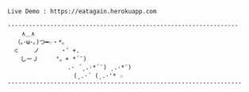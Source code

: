     Live Demo : https://eatagain.herokuapp.com
    
    ----------------------------------------------------------------- 
        ∧＿∧　
      （｡･ω･｡)つ━☆・*。
      ⊂　　 ノ 　　　・゜+.
      　しーＪ　　　°。+ *´¨)
      　　　　　　　　　.· ´¸.·*´¨) ¸.·*¨)
      　　　　　　　　　　(¸.·´ (¸.·'* ☆
    ------------------------------------------------------------------
